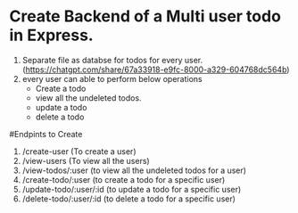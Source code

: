 # Create Backend of a Multi user todo in Express.

1. Separate file as databse for todos for every user. (https://chatgpt.com/share/67a33918-e9fc-8000-a329-604768dc564b)
2. every user can able to perform below operations
   - Create a todo
   - view all the undeleted todos.
   - update a todo
   - delete a todo

#Endpints to Create

1. /create-user (To create a user)
2. /view-users (To view all the users)
3. /view-todos/:user (to view all the undeleted todos for a user)
4. /create-todo/:user (to create a todo for a specific user)
5. /update-todo/:user/:id (to update a todo for a specific user)
6. /delete-todo/:user/:id (to delete a todo for a specific user)
